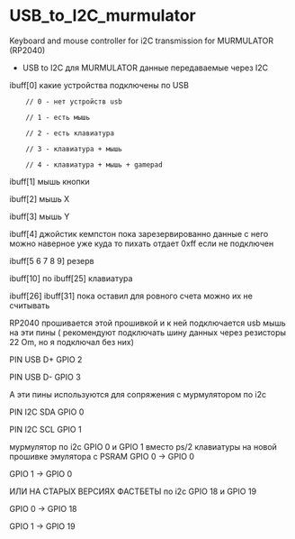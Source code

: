 # USB_to_I2C_murmulator
Keyboard and mouse controller for i2C transmission for MURMULATOR (RP2040)

 * USB to I2C для MURMULATOR
данные передаваемые через I2C

ibuff[0] какие устройства подключены по USB 

        // 0 - нет устройств usb 

        // 1 - есть мышь

        // 2 - есть клавиатура

        // 3 - клавиатура + мышь

        // 4 - клавиатура + мышь + gamepad


ibuff[1] мышь кнопки 

ibuff[2] мышь X

ibuff[3] мышь Y

ibuff[4] джойстик кемпстон пока зарезервированно данные с него можно наверное уже куда то пихать отдает 0xff если не подключен 

ibuff[5 6 7 8 9] резерв

ibuff[10]   по ibuff[25] клавиатура

ibuff[26] ibuff[31] пока оставил для ровного счета можно их не считывать

RP2040 прошивается этой прошивкой и к ней подключается usb мышь
на эти пины 
( рекомендуют подключать шину данных через резисторы 22 Om, но я подключал без них)

PIN USB D+ GPIO 2

PIN USB D- GPIO 3

А эти пины используются для сопряжения с мурмулятором по i2c 

PIN I2C SDA GPIO 0

PIN I2C SCL GPIO 1 

мурмулятор по i2c GPIO 0 и GPIO 1
вместо ps/2 клавиатуры на новой прошивке эмулятора с PSRAM
 GPIO 0 -> GPIO 0 
 
 GPIO 1 -> GPIO 0

ИЛИ НА СТАРЫХ ВЕРСИЯХ ФАСТБЕТЫ 
 по i2c GPIO 18 и GPIO 19

 GPIO 0 -> GPIO 18 
 
 GPIO 1 -> GPIO 19
 
 
 



